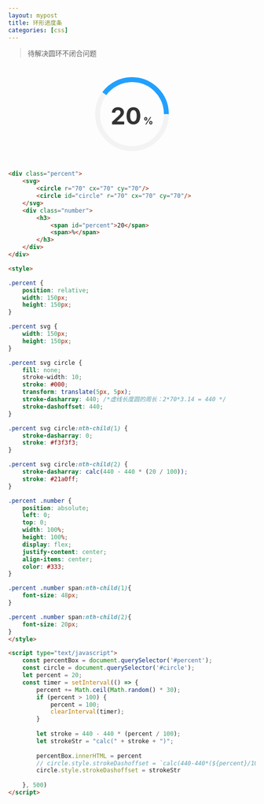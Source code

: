 ```yaml
---
layout: mypost
title: 环形进度条
categories: [css]
---
```


> 待解决圆环不闭合问题

<div class="contain">
    <div class="percent">
        <svg>
            <circle r="70" cx="70" cy="70"/>
            <circle id="circle" r="70" cx="70" cy="70"/>
        </svg>
        <div class="number">
            <h3>
                <span id="percent">20</span>
                <span>%</span>
            </h3>
        </div>
    </div>
</div>

<style>

.contain {
    display: flex;
    justify-content: center;
    align-items: center;
    height: 200px;
    width: 100%;
}
    
.percent {
    position: relative;
    width: 150px;
    height: 150px;
}

.percent svg {
    width: 150px;
    height: 150px;
}

.percent svg circle {
    fill: none;
    stroke-width: 10;
    stroke: #000;
    transform: translate(5px, 5px);
    stroke-dasharray: 440; /*虚线长度圆的周长：2*70*3.14 = 440 */
    stroke-dashoffset: 440;
}

.percent svg circle:nth-child(1) {
    stroke-dasharray: 0;
    stroke: #f3f3f3;
}

.percent svg circle:nth-child(2) {
    stroke-dasharray: calc(440 - 440 * (20 / 100));
    stroke: #21a0ff;
}

.percent .number {
    position: absolute;
    left: 0;
    top: 0;
    width: 100%;
    height: 100%;
    display: flex;
    justify-content: center;
    align-items: center;
    color: #333;
}

.percent .number span:nth-child(1){
    font-size: 48px;
}

.percent .number span:nth-child(2){
    font-size: 20px;
}
</style>

<script type="text/javascript">
    const percentBox = document.querySelector('#percent');
    const circle = document.querySelector('#circle');
    let percent = 20;
    const timer = setInterval(() => {
        percent += Math.ceil(Math.random() * 30);
        if (percent > 100) {
            percent = 100;
            clearInterval(timer);
        }
        
        let stroke = 440 - 440 * (percent / 100);
        let strokeStr = "calc(" + stroke + ")";
        
        percentBox.innerHTML = percent
        // circle.style.strokeDashoffset = `calc(440-440*(${percent}/100))`
        circle.style.strokeDashoffset = strokeStr
        
    }, 500)
</script>

```html
<div class="percent">
    <svg>
        <circle r="70" cx="70" cy="70"/>
        <circle id="circle" r="70" cx="70" cy="70"/>
    </svg>
    <div class="number">
        <h3>
            <span id="percent">20</span>
            <span>%</span>
        </h3>
    </div>
</div>

<style>

.percent {
    position: relative;
    width: 150px;
    height: 150px;
}

.percent svg {
    width: 150px;
    height: 150px;
}

.percent svg circle {
    fill: none;
    stroke-width: 10;
    stroke: #000;
    transform: translate(5px, 5px);
    stroke-dasharray: 440; /*虚线长度圆的周长：2*70*3.14 = 440 */
    stroke-dashoffset: 440;
}

.percent svg circle:nth-child(1) {
    stroke-dasharray: 0;
    stroke: #f3f3f3;
}

.percent svg circle:nth-child(2) {
    stroke-dasharray: calc(440 - 440 * (20 / 100));
    stroke: #21a0ff;
}

.percent .number {
    position: absolute;
    left: 0;
    top: 0;
    width: 100%;
    height: 100%;
    display: flex;
    justify-content: center;
    align-items: center;
    color: #333;
}

.percent .number span:nth-child(1){
    font-size: 48px;
}

.percent .number span:nth-child(2){
    font-size: 20px;
}
</style>

<script type="text/javascript">
    const percentBox = document.querySelector('#percent');
    const circle = document.querySelector('#circle');
    let percent = 20;
    const timer = setInterval(() => {
        percent += Math.ceil(Math.random() * 30);
        if (percent > 100) {
            percent = 100;
            clearInterval(timer);
        }
        
        let stroke = 440 - 440 * (percent / 100);
        let strokeStr = "calc(" + stroke + ")";
        
        percentBox.innerHTML = percent
        // circle.style.strokeDashoffset = `calc(440-440*(${percent}/100))`
        circle.style.strokeDashoffset = strokeStr
        
    }, 500)
</script>
```
